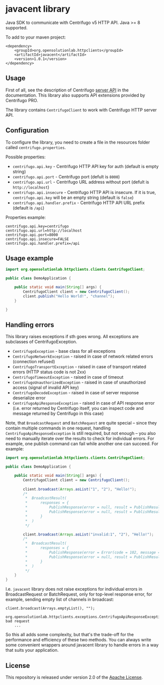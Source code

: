 # javacent library

Java SDK to communicate with Centrifugo v5 HTTP API. Java >= 8 supported.

To add to your maven project:
```
<dependency>
    <groupId>org.opensolutionlab.httpclients</groupId>
    <artifactId>javacent</artifactId>
    <version>1.0.1</version>
</dependency>
```

## Usage

First of all, see the description of Centrifugo [server API](https://centrifugal.dev/docs/server/server_api) in the documentation. This library also supports API extensions provided by Centrifugo PRO.

The library contains `CentrifugoClient` to work with Centrifugo HTTP server API.

## Configuration

To configure the library, you need to create a file in the resources folder called `centrifugo.properties`.

Possible properties:
* `centrifugo.api.key` - Centrifugo HTTP API key for auth (default is empty string)
* `centrifugo.api.port` - Centrifugo port (defult is `8000`)
* `centrifugo.api.url` - Centrifugo URL address without port (defult is `http://localhost`)
* `centrifugo.api.insecure` - Centrifugo HTTP API is insecure. If it is true, `centrifugo.api.key` will be an empty string (default is `false`)
* `centrifugo.api.handler.prefix` - Centrifugo HTTP API URL prefix (default is `/api`)


Properties example:

```
centrifugo.api.key=centrifugo
centrifugo.api.url=http://localhost
centrifugo.api.port=8000
centrifugo.api.insecure=FALSE
centrifugo.api.handler.prefix=/api
```

## Usage example

[//]: # (TODO: FIX CONFIGURETIONS)

```java
import org.opensolutionlab.httpclients.clients.CentrifugoClient;

public class DemoApplication {

    public static void main(String[] args) {
        CentrifugoClient client = new CentrifugoClient();
        client.publish("Hello World!", "channel");
    }

}
```

## Handling errors

This library raises exceptions if sth goes wrong. All exceptions are subclasses of CentrifugoException.

* `CentrifugoException` - base class for all exceptions
* `CentrifugoNetworkException` - raised in case of network related errors (connection refused)
* `CentrifugoTransportException` - raised in case of transport related errors (HTTP status code is not 2xx)
* `CentrifugoTimeoutException` - raised in case of timeout
* `CentrifugoUnauthorizedException` - raised in case of unauthorized access (signal of invalid API key)
* `CentrifugoDecodeException` - raised in case of server response deserialize error
* `CentrifugoApiResponseException` - raised in case of API response error (i.e. error returned by Centrifugo itself, you can inspect code and message returned by Centrifugo in this case)

Note, that `BroadcastRequest` and `BatchRequest` are quite special – since they contain multiple commands in one request, 
handling `CentrifugoApiResponseException` is still required, but not enough – you also need to manually iterate over the results to check for individual errors. 
For example, one publish command can fail while another one can succeed. For example:

```java
import org.opensolutionlab.httpclients.clients.CentrifugoClient;

public class DemoApplication {

    public static void main(String[] args) {
        CentrifugoClient client = new CentrifugoClient();
        
        client.broadcast(Arrays.asList("1", "2"), "Hello!");
        /*
         *  BroadcastResult(
         *      responses = {
         *          PublishResponse(error = null, result = PublishResult(offset = 7, epoch = "rqKx")),
         *          PublishResponse(error = null, result = PublishResult(offset = 7, epoch = "nUrf"))
         *      }
         *  )
         */

        client.broadcast(Arrays.asList("invalid:1", "2"), "Hello!");
        /*
         *  BroadcastResult(
         *      responses = {
         *          PublishResponse(error = Error(code = 102, message = "unknown channel"), result = null),
         *          PublishResponse(error = null, result = PublishResult(offset = 8, epoch = "nUrf"))
         *      }
         *  )
         */
    }
}
```

I.e. `javacent` library does not raise exceptions for individual errors in BroadcastRequest or BatchRequest, 
only for top-level response error, for example, sending empty list of channels in broadcast:

```
client.broadcast(Arrays.emptyList(), "");

org.opensolutionlab.httpclients.exceptions.CentrifugoApiResponseException: bad request
    ...
```

So this all adds some complexity, but that's the trade-off for the performance and efficiency of these two methods. 
You can always write some convenient wrappers around javacent library to handle errors in a way that suits your application.

## License

This repository is released under version 2.0 of the
[Apache License](https://www.apache.org/licenses/LICENSE-2.0).
